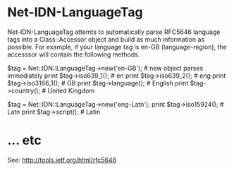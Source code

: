 Net-IDN-LanguageTag
===================

Net-IDN-LanguageTag attemts to automatically parse RFC5646 language tags into a
Class::Accessor object and build as much information as possible. For example, 
if your language tag is en-GB (language-region), the accesssor will contain the
following methods.

$tag = Net::IDN::LanguageTag->new('en-GB'); # new object parses immediately
print $tag->iso639_1(); # en
print $tag->iso639_2(); # eng
print $tag->iso3166_1(); # GB
print $tag->language(); # English
print $tag->country(); # United Kingdom

$tag = Net::IDN::LanguageTag->new('eng-Latn');
print $tag->iso15924(); # Latn
print $tag->script(); # Latin
# ... etc

See: http://tools.ietf.org/html/rfc5646 
